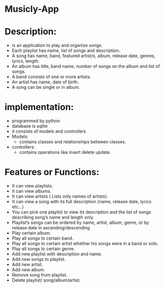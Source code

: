 # Musicly-App
# Description:
* is an application to play and organize songs.
* Each playlist has name, list of songs and description.
* A song has name, band, featured artist/s, album, release date, genres, lyrics, length.
* An album has title, band name, number of songs on the album and list of songs.
* A band consists of one or more artists.
* An artist has name, date of birth.
* A song can be single or in album.
# implementation:
* programmed by python
* database is sqlite
* it consists of models and controllers
* Models:
  - contains classes and relationships between classes.
* controllers:
  - contains operations like insert delete update.
# Features or Functions:
- It can view playlists.
- It can view albums.
- It can view artists ( Lists only names of artists).
- It can view a song with its full description (name, release date, lyrics etc…)
- You can pick one playlist to view its description and the list of songs describing song’s name and length only.
- Playlist’s songs can be ordered by name, artist, album, genre, or by release date in  ascending/descending
- Play certain album.
- Play all songs to certain band.
- Play all songs to certain artist whether his songs were in a band or solo.
- Play all songs to certain genre.
- Add new playlist with description and name.
- Add new songs to playlist.
- Add new artist.
- Add new album.
- Remove song from playlist.
- Delete playlist/ song/album/artist.
